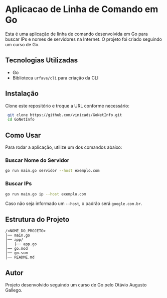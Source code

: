 # Aplicacao de Linha de Comando em Go

Esta é uma aplicação de linha de comando desenvolvida em Go para buscar IPs e nomes de servidores na Internet. O projeto foi criado seguindo um curso de Go.

## Tecnologias Utilizadas

- Go
- Biblioteca `urfave/cli` para criação da CLI

## Instalação

Clone este repositório e troque a URL conforme necessário:

```sh
 git clone https://github.com/vinicads/GoNetInfo.git
 cd GoNetInfo
```

## Como Usar

Para rodar a aplicação, utilize um dos comandos abaixo:

### Buscar Nome do Servidor
```sh
go run main.go servidor --host exemplo.com
```

### Buscar IPs
```sh
go run main.go ip --host exemplo.com
```

Caso não seja informado um `--host`, o padrão será `google.com.br`.

## Estrutura do Projeto

```
/<NOME_DO_PROJETO>
│── main.go
│── app/
│   ├── app.go
│── go.mod
│── go.sum
│── README.md
```

## Autor

Projeto desenvolvido seguindo um curso de Go pelo Otávio Augusto Gallego.
